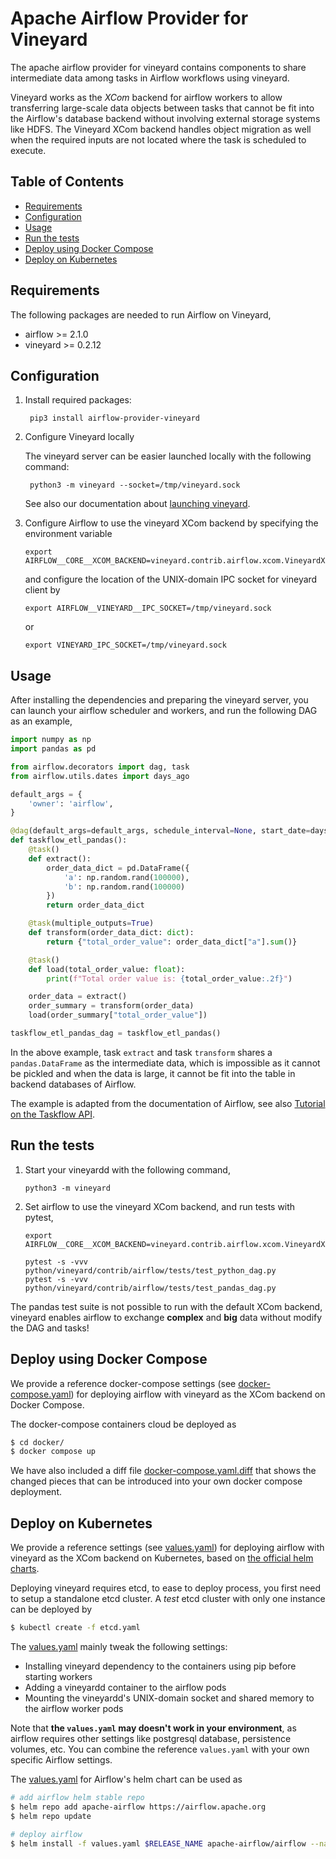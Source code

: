 Apache Airflow Provider for Vineyard
====================================

The apache airflow provider for vineyard contains components to share intermediate
data among tasks in Airflow workflows using vineyard.

Vineyard works as the *XCom* backend for airflow workers to allow transferring
large-scale data objects between tasks that cannot be fit into the Airflow's
database backend without involving external storage systems like HDFS. The
Vineyard XCom backend handles object migration as well when the required inputs
are not located where the task is scheduled to execute.

Table of Contents
-----------------

- [Requirements](#requirements)
- [Configuration](#configuration)
- [Usage](#usage)
- [Run the tests](#run-tests)
- [Deploy using Docker Compose](#deploy-using-docker-compose)
- [Deploy on Kubernetes](#deploy-on-kubernetes)

Requirements <a name="requirements"/>
------------

The following packages are needed to run Airflow on Vineyard,

- airflow >= 2.1.0
- vineyard >= 0.2.12

Configuration <a name="configuration"/>
-------------

1. Install required packages:

        pip3 install airflow-provider-vineyard

2. Configure Vineyard locally

    The vineyard server can be easier launched locally with the following command:

        python3 -m vineyard --socket=/tmp/vineyard.sock

    See also our documentation about [launching vineyard][1].

3. Configure Airflow to use the vineyard XCom backend by specifying the environment
   variable

       export AIRFLOW__CORE__XCOM_BACKEND=vineyard.contrib.airflow.xcom.VineyardXCom

   and configure the location of the UNIX-domain IPC socket for vineyard client by

       export AIRFLOW__VINEYARD__IPC_SOCKET=/tmp/vineyard.sock

   or

       export VINEYARD_IPC_SOCKET=/tmp/vineyard.sock

Usage <a name="usage"/>
-----

After installing the dependencies and preparing the vineyard server, you can
launch your airflow scheduler and workers, and run the following DAG as an example,

```python
import numpy as np
import pandas as pd

from airflow.decorators import dag, task
from airflow.utils.dates import days_ago

default_args = {
    'owner': 'airflow',
}

@dag(default_args=default_args, schedule_interval=None, start_date=days_ago(2), tags=['example'])
def taskflow_etl_pandas():
    @task()
    def extract():
        order_data_dict = pd.DataFrame({
            'a': np.random.rand(100000),
            'b': np.random.rand(100000)
        })
        return order_data_dict

    @task(multiple_outputs=True)
    def transform(order_data_dict: dict):
        return {"total_order_value": order_data_dict["a"].sum()}

    @task()
    def load(total_order_value: float):
        print(f"Total order value is: {total_order_value:.2f}")

    order_data = extract()
    order_summary = transform(order_data)
    load(order_summary["total_order_value"])

taskflow_etl_pandas_dag = taskflow_etl_pandas()
```

In the above example, task `extract` and task `transform` shares a
`pandas.DataFrame` as the intermediate data, which is impossible as
it cannot be pickled and when the data is large, it cannot be fit into the
table in backend databases of Airflow.

The example is adapted from the documentation of Airflow, see also
[Tutorial on the Taskflow API][2].

Run the tests <a name="run-tests"/>
-------------

1. Start your vineyardd with the following command,

       python3 -m vineyard

2. Set airflow to use the vineyard XCom backend, and run tests with pytest,

       export AIRFLOW__CORE__XCOM_BACKEND=vineyard.contrib.airflow.xcom.VineyardXCom

       pytest -s -vvv python/vineyard/contrib/airflow/tests/test_python_dag.py
       pytest -s -vvv python/vineyard/contrib/airflow/tests/test_pandas_dag.py


The pandas test suite is not possible to run with the default XCom backend, vineyard
enables airflow to exchange **complex** and **big** data without modify the DAG and tasks!

Deploy using Docker Compose <a name="deploy-using-docker-compose"/>
---------------------------

We provide a reference docker-compose settings (see [docker-compose.yaml](./docker/docker-compose.yaml))
for deploying airflow with vineyard as the XCom backend on Docker Compose.

The docker-compose containers cloud be deployed as

```bash
$ cd docker/
$ docker compose up
```

We have also included a diff file [docker-compose.yaml.diff](./docker/docker-compose.yaml.diff) that shows
the changed pieces that can be introduced into your own docker compose deployment.

Deploy on Kubernetes <a name="deploy-on-kubernetes"/>
--------------------

We provide a reference settings (see [values.yaml](./values.yaml)) for deploying
airflow with vineyard as the XCom backend on Kubernetes, based on [the official helm charts][3].

Deploying vineyard requires etcd, to ease to deploy process, you first need to
setup a standalone etcd cluster. A _test_ etcd cluster with only one instance can
be deployed by

```bash
$ kubectl create -f etcd.yaml
```

The [values.yaml](./values.yaml) mainly tweak the following settings:

- Installing vineyard dependency to the containers using pip before starting workers
- Adding a vineyardd container to the airflow pods
- Mounting the vineyardd's UNIX-domain socket and shared memory to the airflow worker pods

Note that **the `values.yaml` may doesn't work in your environment**, as airflow requires
other settings like postgresql database, persistence volumes, etc. You can combine
the reference `values.yaml` with your own specific Airflow settings.

The [values.yaml](./values.yaml) for Airflow's helm chart can be used as

```bash
# add airflow helm stable repo
$ helm repo add apache-airflow https://airflow.apache.org
$ helm repo update

# deploy airflow
$ helm install -f values.yaml $RELEASE_NAME apache-airflow/airflow --namespace $NAMESPACE
```

[1]: https://v6d.io/notes/getting-started.html#starting-vineyard-server
[2]: https://airflow.apache.org/docs/apache-airflow/stable/tutorial_taskflow_api.html
[3]: https://github.com/apache/airflow/tree/main/chart
